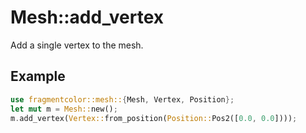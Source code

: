 # Mesh::add_vertex

Add a single vertex to the mesh.

## Example

```rust
use fragmentcolor::mesh::{Mesh, Vertex, Position};
let mut m = Mesh::new();
m.add_vertex(Vertex::from_position(Position::Pos2([0.0, 0.0])));
```